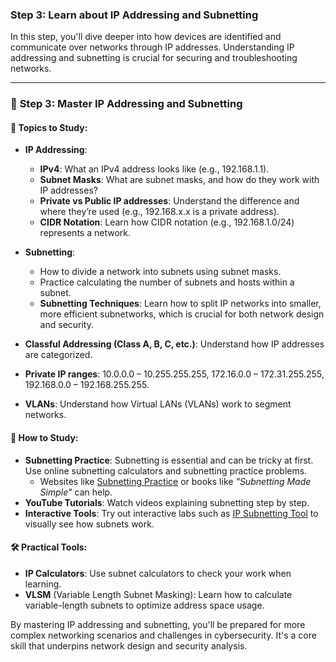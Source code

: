 ### **Step 3: Learn about IP Addressing and Subnetting**

In this step, you'll dive deeper into how devices are identified and communicate over networks through IP addresses. Understanding IP addressing and subnetting is crucial for securing and troubleshooting networks.

---

### 🔹 **Step 3: Master IP Addressing and Subnetting**

#### 📘 Topics to Study:
- **IP Addressing**:
  - **IPv4**: What an IPv4 address looks like (e.g., 192.168.1.1).
  - **Subnet Masks**: What are subnet masks, and how do they work with IP addresses?
  - **Private vs Public IP addresses**: Understand the difference and where they’re used (e.g., 192.168.x.x is a private address).
  - **CIDR Notation**: Learn how CIDR notation (e.g., 192.168.1.0/24) represents a network.

- **Subnetting**:
  - How to divide a network into subnets using subnet masks.
  - Practice calculating the number of subnets and hosts within a subnet.
  - **Subnetting Techniques**: Learn how to split IP networks into smaller, more efficient subnetworks, which is crucial for both network design and security.

- **Classful Addressing (Class A, B, C, etc.)**: Understand how IP addresses are categorized.
- **Private IP ranges**: 10.0.0.0 – 10.255.255.255, 172.16.0.0 – 172.31.255.255, 192.168.0.0 – 192.168.255.255.
- **VLANs**: Understand how Virtual LANs (VLANs) work to segment networks.

#### 🧠 How to Study:
- **Subnetting Practice**: Subnetting is essential and can be tricky at first. Use online subnetting calculators and subnetting practice problems.
  - Websites like [Subnetting Practice](https://www.subnettingpractice.com/) or books like *"Subnetting Made Simple"* can help.
- **YouTube Tutorials**: Watch videos explaining subnetting step by step.
- **Interactive Tools**: Try out interactive labs such as [IP Subnetting Tool](https://www.subnettingquestions.com/) to visually see how subnets work.

#### 🛠️ Practical Tools:
- **IP Calculators**: Use subnet calculators to check your work when learning.
- **VLSM** (Variable Length Subnet Masking): Learn how to calculate variable-length subnets to optimize address space usage.

By mastering IP addressing and subnetting, you'll be prepared for more complex networking scenarios and challenges in cybersecurity. It's a core skill that underpins network design and security analysis.
